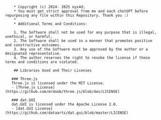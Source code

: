        * Copyright (c) 2024- 2025 nyx4d;
        * You must get strict approval from me and each chatGPT before repurposing any file within this Repository. Thank you :)
        * 
        * Additional Terms and Conditions:

        1. The Software shall not be used for any purpose that is illegal, unethical, or harmful.
        2. The Software shall be used in a manner that promotes positive and constructive outcomes.
        3. Any use of the Software must be approved by the author or a designated representative.
        4. The author reserves the right to revoke the license if these terms and conditions are violated.

        ## Libraries Used and Their Licenses

       ### Three.js
       Three.js is licensed under the MIT License.
       - [Three.js License](https://github.com/mrdoob/three.js/blob/dev/LICENSE)

       ### dat.GUI
       dat.GUI is licensed under the Apache License 2.0.
       - [dat.GUI License](https://github.com/dataarts/dat.gui/blob/master/LICENSE)
